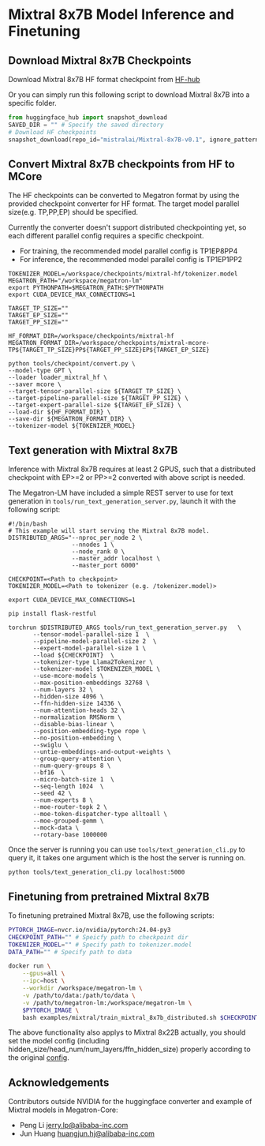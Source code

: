 # Mixtral 8x7B Model Inference and Finetuning

## Download Mixtral 8x7B Checkpoints
Download Mixtral 8x7B HF format checkpoint from [HF-hub](https://huggingface.co/mistralai/Mixtral-8x7B-v0.1/)

Or you can simply run this following script to download Mixtral 8x7B into a specific folder.
```python
from huggingface_hub import snapshot_download
SAVED_DIR = "" # Specify the saved directory
# Download HF checkpoints
snapshot_download(repo_id="mistralai/Mixtral-8x7B-v0.1", ignore_patterns=["*.pt"], local_dir=SAVED_DIR, local_dir_use_symlinks=False)
```

## Convert Mixtral 8x7B checkpoints from HF to MCore
The HF checkpoints can be converted to Megatron format by using the provided checkpoint converter for HF format.
The target model parallel size(e.g. TP,PP,EP) should be specified.

Currently the converter doesn't support distributed checkpointing yet, so each different parallel config requires a specific checkpoint.
- For training, the recommended model parallel config is TP1EP8PP4
- For inference, the recommended model parallel config is TP1EP1PP2

```
TOKENIZER_MODEL=/workspace/checkpoints/mixtral-hf/tokenizer.model
MEGATRON_PATH="/workspace/megatron-lm"
export PYTHONPATH=$MEGATRON_PATH:$PYTHONPATH
export CUDA_DEVICE_MAX_CONNECTIONS=1

TARGET_TP_SIZE=""
TARGET_EP_SIZE=""
TARGET_PP_SIZE=""

HF_FORMAT_DIR=/workspace/checkpoints/mixtral-hf
MEGATRON_FORMAT_DIR=/workspace/checkpoints/mixtral-mcore-TP${TARGET_TP_SIZE}PP${TARGET_PP_SIZE}EP${TARGET_EP_SIZE}

python tools/checkpoint/convert.py \
--model-type GPT \
--loader loader_mixtral_hf \
--saver mcore \
--target-tensor-parallel-size ${TARGET_TP_SIZE} \
--target-pipeline-parallel-size ${TARGET_PP_SIZE} \
--target-expert-parallel-size ${TARGET_EP_SIZE} \
--load-dir ${HF_FORMAT_DIR} \
--save-dir ${MEGATRON_FORMAT_DIR} \
--tokenizer-model ${TOKENIZER_MODEL}
```

## Text generation with Mixtral 8x7B
Inference with Mixtral 8x7B requires at least 2 GPUS, such that a distributed checkpoint with EP>=2 or PP>=2 converted with above script is needed.

The Megatron-LM have included a simple REST server to use for text generation in `tools/run_text_generation_server.py`, launch it with the following script:
```
#!/bin/bash
# This example will start serving the Mixtral 8x7B model.
DISTRIBUTED_ARGS="--nproc_per_node 2 \
                  --nnodes 1 \
                  --node_rank 0 \
                  --master_addr localhost \
                  --master_port 6000"

CHECKPOINT=<Path to checkpoint>
TOKENIZER_MODEL=<Path to tokenizer (e.g. /tokenizer.model)>

export CUDA_DEVICE_MAX_CONNECTIONS=1

pip install flask-restful

torchrun $DISTRIBUTED_ARGS tools/run_text_generation_server.py   \
       --tensor-model-parallel-size 1  \
       --pipeline-model-parallel-size 2  \
       --expert-model-parallel-size 1 \
       --load ${CHECKPOINT}  \
       --tokenizer-type Llama2Tokenizer \
       --tokenizer-model $TOKENIZER_MODEL \
       --use-mcore-models \
       --max-position-embeddings 32768 \
       --num-layers 32 \
       --hidden-size 4096 \
       --ffn-hidden-size 14336 \
       --num-attention-heads 32 \
       --normalization RMSNorm \
       --disable-bias-linear \
       --position-embedding-type rope \
       --no-position-embedding \
       --swiglu \
       --untie-embeddings-and-output-weights \
       --group-query-attention \
       --num-query-groups 8 \
       --bf16  \
       --micro-batch-size 1  \
       --seq-length 1024  \
       --seed 42 \
       --num-experts 8 \
       --moe-router-topk 2 \
       --moe-token-dispatcher-type alltoall \
       --moe-grouped-gemm \
       --mock-data \
       --rotary-base 1000000
```

Once the server is running you can use `tools/text_generation_cli.py` to query it, it takes one argument which is the host the server is running on.

```
python tools/text_generation_cli.py localhost:5000
```


## Finetuning from pretrained Mixtral 8x7B
To finetuning pretrained Mixtral 8x7B, use the following scripts:


```bash
PYTORCH_IMAGE=nvcr.io/nvidia/pytorch:24.04-py3
CHECKPOINT_PATH="" # Speicfy path to checkpoint dir
TOKENIZER_MODEL="" # Specify path to tokenizer.model
DATA_PATH="" # Specify path to data

docker run \
    --gpus=all \
    --ipc=host \
    --workdir /workspace/megatron-lm \
    -v /path/to/data:/path/to/data \
    -v /path/to/megatron-lm:/workspace/megatron-lm \
    $PYTORCH_IMAGE \
    bash examples/mixtral/train_mixtral_8x7b_distributed.sh $CHECKPOINT_PATH $TOKENIZER_MODEL $DATA_PATH
```

The above functionality also applys to Mixtral 8x22B actually, you should set the model config (including hidden_size/head_num/num_layers/ffn_hidden_size) properly according to the original [config](https://huggingface.co/mistralai/Mixtral-8x22B-v0.1/blob/main/config.json).

## Acknowledgements
Contributors outside NVIDIA for the huggingface converter and example of Mixtral models in Megatron-Core:
- Peng Li <jerry.lp@alibaba-inc.com>
- Jun Huang <huangjun.hj@alibaba-inc.com>
